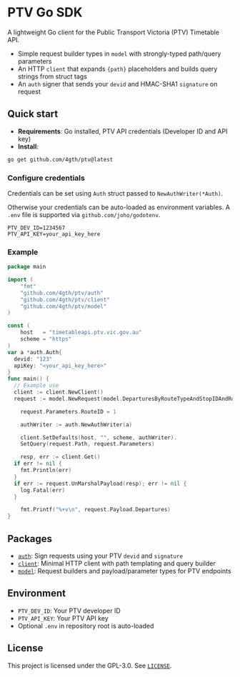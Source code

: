 # PTV Go SDK

A lightweight Go client for the Public Transport Victoria (PTV) Timetable API.

- Simple request builder types in `model` with strongly-typed path/query parameters
- An HTTP `client` that expands `{path}` placeholders and builds query strings from struct tags
- An `auth` signer that sends your `devid` and HMAC-SHA1 `signature` on request

## Quick start

- **Requirements**: Go installed, PTV API credentials (Developer ID and API key)
- **Install**:

```bash
go get github.com/4gth/ptv@latest
```

### Configure credentials

Credentials can be set using `Auth` struct passed to `NewAuthWriter(*Auth)`.

Otherwise your credentials can be auto-loaded as environment variables.
A `.env` file is supported via `github.com/joho/godotenv`.

```env
PTV_DEV_ID=1234567
PTV_API_KEY=your_api_key_here
```

### Example

```go
package main

import (
    "fmt"
    "github.com/4gth/ptv/auth"
    "github.com/4gth/ptv/client"
    "github.com/4gth/ptv/model"
)

const (
    host   = "timetableapi.ptv.vic.gov.au"
    scheme = "https"
)
var a *auth.Auth{
  devid: "123"
  apiKey: "<your_api_key_here>"
}
func main() {
  // Example use
  client := client.NewClient()
  request := model.NewRequest(model.DeparturesByRouteTypeAndStopIDAndRouteID{})

    request.Parameters.RouteID = 1

    authWriter := auth.NewAuthWriter(a)

    client.SetDefaults(host, "", scheme, authWriter).
    SetQuery(request.Path, request.Parameters)

    resp, err := client.Get()
  if err != nil {
    fmt.Println(err)
  }
  if err := request.UnMarshalPayload(resp); err != nil {
    log.Fatal(err)
  }

    fmt.Printf("%+v\n", request.Payload.Departures)
}

```

## Packages

- [`auth`](auth/README.md): Sign requests using your PTV `devid` and `signature`
- [`client`](client/README.md): Minimal HTTP client with path templating and query builder
- [`model`](model/README.md): Request builders and payload/parameter types for PTV endpoints

## Environment

- `PTV_DEV_ID`: Your PTV developer ID
- `PTV_API_KEY`: Your PTV API key
- Optional `.env` in repository root is auto-loaded

## License

This project is licensed under the GPL-3.0. See [`LICENSE`](LICENSE).
